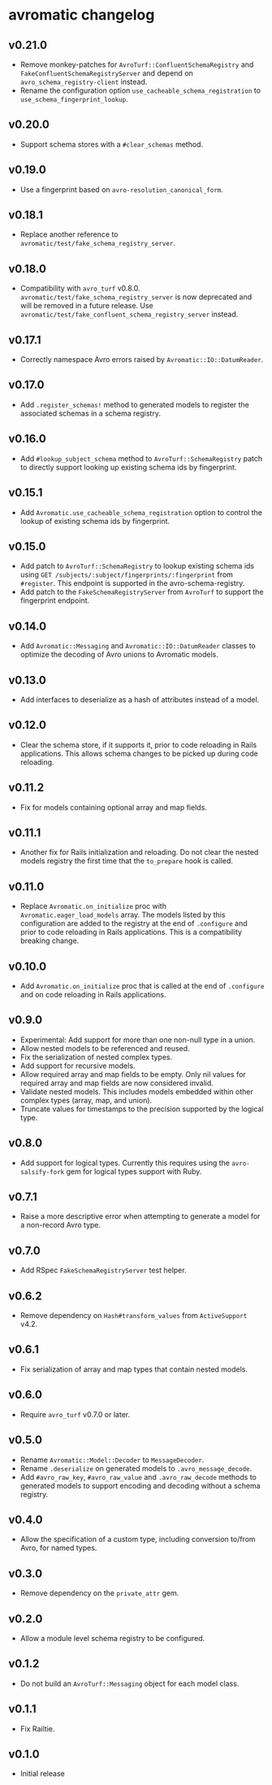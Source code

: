 # avromatic changelog

## v0.21.0
- Remove monkey-patches for `AvroTurf::ConfluentSchemaRegistry` and
  `FakeConfluentSchemaRegistryServer` and depend on `avro_schema_registry-client`
  instead.
- Rename the configuration option `use_cacheable_schema_registration` to
  `use_schema_fingerprint_lookup`.

## v0.20.0
- Support schema stores with a `#clear_schemas` method.

## v0.19.0
- Use a fingerprint based on `avro-resolution_canonical_form`.

## v0.18.1
- Replace another reference to `avromatic/test/fake_schema_registry_server`.

## v0.18.0
- Compatibility with `avro_turf` v0.8.0. `avromatic/test/fake_schema_registry_server`
  is now deprecated and will be removed in a future release.
  Use `avromatic/test/fake_confluent_schema_registry_server` instead.

## v0.17.1
- Correctly namespace Avro errors raised by `Avromatic::IO::DatumReader`.

## v0.17.0
- Add `.register_schemas!` method to generated models to register the associated
  schemas in a schema registry.

## v0.16.0
- Add `#lookup_subject_schema` method to `AvroTurf::SchemaRegistry` patch to
  directly support looking up existing schema ids by fingerprint.

## v0.15.1
- Add `Avromatic.use_cacheable_schema_registration` option to control the lookup
  of existing schema ids by fingerprint.

## v0.15.0
- Add patch to `AvroTurf::SchemaRegistry` to lookup existing schema ids using
  `GET /subjects/:subject/fingerprints/:fingerprint` from `#register`.
  This endpoint is supported in the avro-schema-registry.
- Add patch to the `FakeSchemaRegistryServer` from `AvroTurf` to support the
  fingerprint endpoint.

## v0.14.0
- Add `Avromatic::Messaging` and `Avromatic::IO::DatumReader` classes to
  optimize the decoding of Avro unions to Avromatic models.

## v0.13.0
- Add interfaces to deserialize as a hash of attributes instead of a model.

## v0.12.0
- Clear the schema store, if it supports it, prior to code reloading in Rails
  applications. This allows schema changes to be picked up during code
  reloading.

## v0.11.2
- Fix for models containing optional array and map fields.

## v0.11.1
- Another fix for Rails initialization and reloading. Do not clear the nested
  models registry the first time that the `to_prepare` hook is called.

## v0.11.0
- Replace `Avromatic.on_initialize` proc with `Avromatic.eager_load_models`
  array. The models listed by this configuration are added to the registry
  at the end of `.configure` and prior to code reloading in Rails applications.
  This is a compatibility breaking change.

## v0.10.0
- Add `Avromatic.on_initialize` proc that is called at the end of `.configure`
  and on code reloading in Rails applications.

## v0.9.0
- Experimental: Add support for more than one non-null type in a union.
- Allow nested models to be referenced and reused.
- Fix the serialization of nested complex types.
- Add support for recursive models.
- Allow required array and map fields to be empty. Only nil values for required
  array and map fields are now considered invalid.
- Validate nested models. This includes models embedded within other complex
  types (array, map, and union).
- Truncate values for timestamps to the precision supported by the logical type.

## v0.8.0
- Add support for logical types. Currently this requires using the
  `avro-salsify-fork` gem for logical types support with Ruby.

## v0.7.1
- Raise a more descriptive error when attempting to generate a model for a
  non-record Avro type.

## v0.7.0
- Add RSpec `FakeSchemaRegistryServer` test helper.

## v0.6.2
- Remove dependency on `Hash#transform_values` from `ActiveSupport` v4.2.

## v0.6.1
- Fix serialization of array and map types that contain nested models.

## v0.6.0
- Require `avro_turf` v0.7.0 or later.

## v0.5.0
- Rename `Avromatic::Model::Decoder` to `MessageDecoder`.
- Rename `.deserialize` on generated models to `.avro_message_decode`.
- Add `#avro_raw_key`, `#avro_raw_value` and `.avro_raw_decode` methods to
  generated models to support encoding and decoding without a schema registry.

## v0.4.0
- Allow the specification of a custom type, including conversion to/from Avro,
  for named types.

## v0.3.0
- Remove dependency on the `private_attr` gem.

## v0.2.0
- Allow a module level schema registry to be configured.

## v0.1.2
- Do not build an `AvroTurf::Messaging` object for each model class.

## v0.1.1
- Fix Railtie.

## v0.1.0
- Initial release
